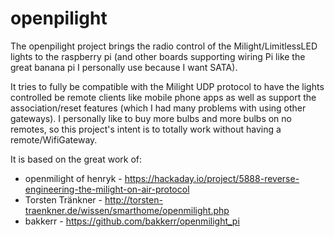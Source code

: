 # openpilight

The openpilight project brings the radio control of the Milight/LimitlessLED lights to the raspberry
pi (and other boards supporting wiring Pi like the great banana pi I personally use because I want SATA).

It tries to fully be compatible with the Milight UDP protocol to have the lights controlled be remote
clients like mobile phone apps as well as support the association/reset features (which I had many problems
with using other gateways). I personally like to buy more bulbs and more bulbs on no remotes, so this
project's intent is to totally work without having a remote/WifiGateway.

It is based on the great work of:
* openmilight of henryk - https://hackaday.io/project/5888-reverse-engineering-the-milight-on-air-protocol
* Torsten Tränkner - http://torsten-traenkner.de/wissen/smarthome/openmilight.php
* bakkerr - https://github.com/bakkerr/openmilight_pi
